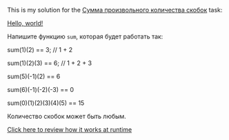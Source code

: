 This is my solution for the <a href="https://learn.javascript.ru/task/sum-many-brackets" target="_blank">Сумма произвольного количества скобок</a> task:

<a href="http://example.com/" target="_blank">Hello, world!</a>

<p>Напишите функцию <code>sum</code>, которая будет работать так:</p>

sum(1)(2) == 3; // 1 + 2

sum(1)(2)(3) == 6; // 1 + 2 + 3

sum(5)(-1)(2) == 6

sum(6)(-1)(-2)(-3) == 0

sum(0)(1)(2)(3)(4)(5) == 15

Количество скобок может быть любым.
      
<a href="https://htmlpreview.github.io/?https://github.com/IgnatovDan/LearnJavascript_JS_DOM/blob/master/sum-many-brackets/index.html" target="_blank">Click here to review how it works at runtime</a>
